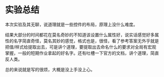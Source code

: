 # 实验总结

本次实验及其无聊，说道理就是一些控件的布局，原理上没什么难度。

结果大部分的时间都花在莫名奇妙的不知道该设置什么属性好，说实话感觉好多属性的名字简直奇怪，莫名其妙的感觉，格式也是，很怪，看了参考答案无外乎就是把值/样式给提取出去，可是讲个道理，要提取出去命名什么的要求对全局有宏观掌握，一般的短期作业拿起的好名字。还有吐槽一下官方的文档，讲个道理，简直反人类。

总的来说就是写的很烦，大概是没上手没上心。